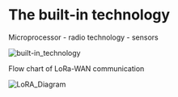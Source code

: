 # The built-in technology

Microprocessor - radio technology - sensors

![built-in\_technology](https://github.com/user-attachments/assets/3443c237-ca56-410a-9b16-7c35d4bdc1d5)

Flow chart of LoRa-WAN communication

![LoRA\_Diagram](https://github.com/user-attachments/assets/667ba13e-696b-40a9-9843-bbebb8bced74)

